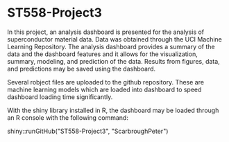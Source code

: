 # ST558-Project3

In this project, an analysis dashboard is presented for the analysis of superconductor material data. Data was obtained through the UCI Machine Learning Repository. The analysis dashboard provides a summary of the data and the dashboard features and it allows for the visualization, summary, modeling, and prediction of the data. Results from figures, data, and predictions may be saved using the dashboard. 

Several robject files are uploaded to the github repository. These are machine learning models which are loaded into dashboard to speed dashboard loading time significantly. 

With the shiny library installed in R, the dashboard may be loaded through an R console with the following command:  

shiny::runGitHub("ST558-Project3", "ScarbroughPeter")
